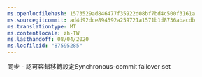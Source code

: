 ```yaml
---
ms.openlocfilehash: 1573529ad846477f35922d08bf7bd4c500f3161a
ms.sourcegitcommit: ad4d92dce894592a259721a1571b1d8736abacdb
ms.translationtype: MT
ms.contentlocale: zh-TW
ms.lasthandoff: 08/04/2020
ms.locfileid: "87595285"
---
```

<span data-ttu-id="6dd5a-101">同步 \- 認可容錯移轉設定</span><span class="sxs-lookup"><span data-stu-id="6dd5a-101">Synchronous\-commit failover set</span></span>
